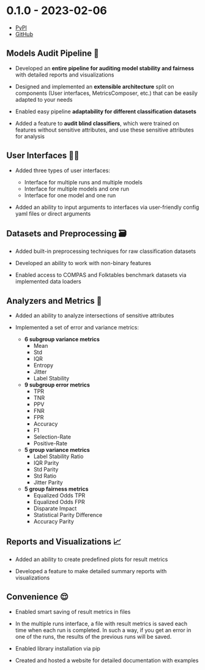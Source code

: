 # 0.1.0 - 2023-02-06

- [PyPI](https://pypi.org/project/virny/0.1.1/)
- [GitHub](https://github.com/DataResponsibly/Virny/releases/tag/0.1.0)


## Models Audit Pipeline 🚀

* Developed an **entire pipeline for auditing model stability and fairness** with detailed reports and visualizations

* Designed and implemented an **extensible architecture** split on components (User interfaces, MetricsComposer, etc.) that can be easily adapted to your needs

* Enabled easy pipeline **adaptability for different classification datasets**

* Added a feature to **audit blind classifiers**, which were trained on features without sensitive attributes, and use these sensitive attributes for analysis


## User Interfaces 👩‍💻

* Added three types of user interfaces:
    * Interface for multiple runs and multiple models
    * Interface for multiple models and one run
    * Interface for one model and one run

* Added an ability to input arguments to interfaces via user-friendly config yaml files or direct arguments


## Datasets and Preprocessing 🗃

* Added built-in preprocessing techniques for raw classification datasets

* Developed an ability to work with non-binary features

* Enabled access to COMPAS and Folktables benchmark datasets via implemented data loaders


## Analyzers and Metrics 💠

* Added an ability to analyze intersections of sensitive attributes

* Implemented a set of error and variance metrics:

    * **6 subgroup variance metrics**
        * Mean
        * Std
        * IQR
        * Entropy
        * Jitter
        * Label Stability
    * **9 subgroup error metrics**
        * TPR
        * TNR
        * PPV
        * FNR
        * FPR
        * Accuracy
        * F1
        * Selection-Rate
        * Positive-Rate
    * **5 group variance metrics**
        * Label Stability Ratio
        * IQR Parity
        * Std Parity
        * Std Ratio
        * Jitter Parity
    * **5 group fairness metrics**
        * Equalized Odds TPR
        * Equalized Odds FPR
        * Disparate Impact
        * Statistical Parity Difference
        * Accuracy Parity


## Reports and Visualizations 📈

* Added an ability to create predefined plots for result metrics

* Developed a feature to make detailed summary reports with visualizations


## Convenience 😌

* Enabled smart saving of result metrics in files

* In the multiple runs interface, a file with result metrics is saved each time when each run is completed. In such a way, if you get an error in one of the runs, the results of the previous runs will be saved.

* Enabled library installation via pip

* Created and hosted a website for detailed documentation with examples
